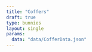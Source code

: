 ```yaml
---
title: "Coffers"
draft: true
type: bunnies
layout: single
params:
  data: "data/CofferData.json"
---
```


